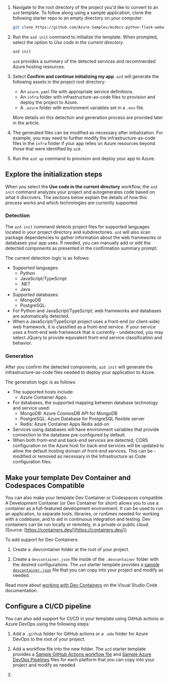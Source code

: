 1. Navigate to the root directory of the project you'd like to convert to an `azd` template. To follow along using a sample application, clone the following starter repo to an empty directory on your computer:

    ```bash
    git clone https://github.com/Azure-Samples/msdocs-python-flask-webapp-quickstart
    ```

1. Run the `azd init` command to initialize the template. When prompted, select the option to *Use code in the current directory*.

    ```bash
    azd init
    ```

    `azd` provides a summary of the detected services and recommended Azure hosting resources.

1. Select **Confirm and continue initializing my app**. `azd` will generate the following assets in the project root directory:

    * An `azure.yaml` file with appropriate service definitions.
    * An `infra` folder with infrastructure-as-code files to provision and deploy the project to Azure.
    * A `.azure` folder with environment variables set in a `.env` file.

    More details on this detection and generation process are provided later in the article.

1. The generated files can be modified as necessary after initialization. For example, you may need to further modify the infrastructure-as-code files in the `infra` folder if your app relies on Azure resources beyond those that were identified by `azd`.

1. Run the `azd up` command to provision and deploy your app to Azure.

## Explore the initialization steps

When you select the **Use code in the current directory** workflow, the `azd init` command analyzes your project and autogenerates code based on what it discovers. The sections below explain the details of how this process works and which technologies are currently supported.

### Detection

The `azd init` command detects project files for supported languages located in your project directory and subdirectories. `azd` will also scan package dependencies to gather information about the web frameworks or databases your app uses. If needed, you can manually add or edit the detected components as presented in the confirmation summary prompt.

The current detection logic is as follows:

- Supported languages:
    -  Python
    - JavaScript/TypeScript
    - .NET
    - Java
- Supported databases:
    - MongoDB
    - PostgreSQL.
- For Python and JavaScript/TypeScript, web frameworks and databases are automatically detected.
- When a JavaScript/TypeScript project uses a front-end (or client-side) web framework, it is classified as a front-end service. If your service uses a front-end web framework that is currently - undetected, you may select JQuery to provide equivalent front-end service classification and behavior.

### Generation

After you confirm the detected components, `azd init` will generate the infrastructure-as-code files needed to deploy your application to Azure.

The generation logic is as follows:

- The supported hosts include:
    - Azure Container Apps.
- For databases, the supported mapping between database technology and service used:
    - MongoDB: Azure CosmosDB API for MongoDB
    - PostgreSQL: Azure Database for PostgreSQL flexible server
    - Redis: Azure Container Apps Redis add-on
- Services using databases will have environment variables that provide connection to the database pre-configured by default.
- When both front-end and back-end services are detected, CORS configuration on the Azure host for back-end services will be updated to allow the default hosting domain of front-end services. This can be - modified or removed as necessary in the Infrastructure as Code configuration files.

## Make your template Dev Container and Codespaces Compatible

You can also make your template Dev Container or Codespaces compatible. A Development Container (or Dev Container for short) allows you to use a container as a full-featured development environment. It can be used to run an application, to separate tools, libraries, or runtimes needed for working with a codebase, and to aid in continuous integration and testing. Dev containers can be run locally or remotely, in a private or public cloud. (Source: [https://containers.dev/](https://containers.dev/))

To add support for Dev Containers:

1. Create a .devcontainer folder at the root of your project.

1. Create a `devcontainer.json` file inside of the `.devcontainer` folder with the desired configurations. The `azd` starter template provides a [sample `devcontainer.json`](https://github.com/Azure-Samples/azd-starter-bicep/blob/main/.devcontainer/devcontainer.json) file that you can copy into your project and modify as needed.

Read more about [working with Dev Containers](https://code.visualstudio.com/docs/devcontainers/containers) on the Visual Studio Code documentation.

## Configure a CI/CD pipeline

You can also add support for CI/CD in your template using GitHub actions or Azure DevOps using the following steps:

1. Add a `.github` folder for GitHub actions or a `.ado` folder for Azure DevOps to the root of your project.

1. Add a workflow file into the new folder. The `azd` starter template provides a [Sample GitHub Actions workflow file](https://github.com/Azure-Samples/azd-starter-bicep/blob/main/.github/workflows/azure-dev.yml) and [Sample Azure DevOps Pipelines](https://github.com/Azure-Samples/azd-starter-bicep/blob/main/.azdo/pipelines/azure-dev.yml) files for each platform that you can copy into your project and modify as needed.
1. 